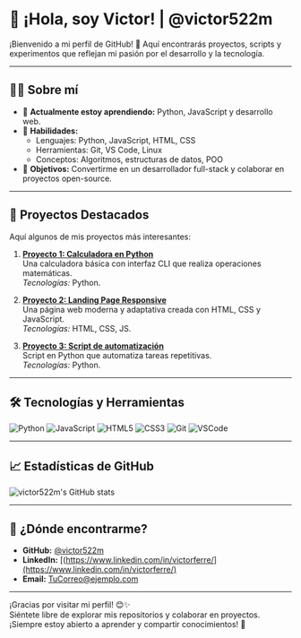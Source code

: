 # 👋 ¡Hola, soy Victor! | @victor522m  

¡Bienvenido a mi perfil de GitHub! 🚀 Aquí encontrarás proyectos, scripts y experimentos que reflejan mi pasión por el desarrollo y la tecnología.

---

## 🧑‍💻 Sobre mí

- 🌱 **Actualmente estoy aprendiendo:** Python, JavaScript y desarrollo web.
- 🔧 **Habilidades:**  
  - Lenguajes: Python, JavaScript, HTML, CSS  
  - Herramientas: Git, VS Code, Linux  
  - Conceptos: Algoritmos, estructuras de datos, POO  
- 🎯 **Objetivos:** Convertirme en un desarrollador full-stack y colaborar en proyectos open-source.

---

## 📂 Proyectos Destacados

Aquí algunos de mis proyectos más interesantes:

1. **[Proyecto 1: Calculadora en Python](#)**  
   Una calculadora básica con interfaz CLI que realiza operaciones matemáticas.  
   *Tecnologías:* Python.

2. **[Proyecto 2: Landing Page Responsive](#)**  
   Una página web moderna y adaptativa creada con HTML, CSS y JavaScript.  
   *Tecnologías:* HTML, CSS, JS.

3. **[Proyecto 3: Script de automatización](#)**  
   Script en Python que automatiza tareas repetitivas.  
   *Tecnologías:* Python.

---

## 🛠️ Tecnologías y Herramientas

![Python](https://img.shields.io/badge/Python-3776AB?style=flat&logo=python&logoColor=white)
![JavaScript](https://img.shields.io/badge/JavaScript-323330?style=flat&logo=javascript&logoColor=F7DF1E)
![HTML5](https://img.shields.io/badge/HTML5-E34F26?style=flat&logo=html5&logoColor=white)
![CSS3](https://img.shields.io/badge/CSS3-1572B6?style=flat&logo=css3&logoColor=white)
![Git](https://img.shields.io/badge/Git-F05032?style=flat&logo=git&logoColor=white)
![VSCode](https://img.shields.io/badge/VSCode-007ACC?style=flat&logo=visual-studio-code&logoColor=white)

---

## 📈 Estadísticas de GitHub

![victor522m's GitHub stats](https://github-readme-stats.vercel.app/api?username=victor522m&show_icons=true&theme=radical)

---

## 🚀 ¿Dónde encontrarme?

- **GitHub:** [@victor522m](https://github.com/victor522m)  
- **LinkedIn:** [(https://www.linkedin.com/in/victorferre/](https://www.linkedin.com/in/victorferre/)  
- **Email:** [TuCorreo@ejemplo.com](mailto:victor522m@gmail.com)

---

¡Gracias por visitar mi perfil! 😊✨  
Siéntete libre de explorar mis repositorios y colaborar en proyectos. ¡Siempre estoy abierto a aprender y compartir conocimientos! 🚀

